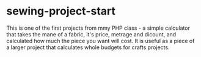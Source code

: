 # sewing-project-start

This is one of the first projects from mmy PHP class - a simple calculator that takes the mane of a fabric, it's price, metrage and dicount, and calculated how much the piece you want will cost. It is useful as a piece of a larger project that calculates whole budgets for crafts projects.

